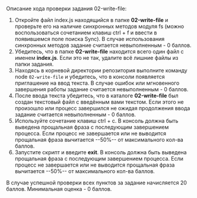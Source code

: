 Описание хода проверки задания 02-write-file:

1. Откройте файл index.js находящийся в папке **02-write-file** и проверьте его на наличие синхронных методов модуля fs (можно воспользоваться сочетанием клавиш ctrl + f и ввести в появившемся поле поиска Sync). В случае использования синхронных методов задание считается невыполненным - 0 баллов.
2. Убедитесь, что в папке **02-write-file** находится всего один файл с именем **index.js**. Если это не так, удалите всё лишние файлы из папки задания.
3. Находясь в корневой директории репозитория выполните команду node ```02-write-file``` и убедитесь, что в консоли появляется приглашение на ввод текста. В случае ошибок или мгновенного завершения работы задание считается невыполненным - 0 баллов.
4. После ввода текста убедитесь, что в каталоге **02-write-file** был создан текстовый файл с введённым вами текстом. Если этого не произошло или процесс завершился не ожидая продолжения ввода задание считается невыполненным - 0 баллов.
5. Используйте сочетание клавиш ctrl + c. В консоль должна быть выведена прощальная фраза с последующим завершением процесса. Если процесс не завершается или не выводится прощальная фраза вычитается --50%-- от максимального кол-ва баллов.
6. Запустите скрипт и введите **exit**. В консоль должна быть выведена прощальная фраза с последующим завершением процесса. Если процесс не завершается или не выводится прощальная фраза вычитается --50%-- от максимального кол-ва баллов.

В случае успешной проверки всех пунктов за задание начисляется 20 баллов.
Минимальная оценка - 0 баллов.
